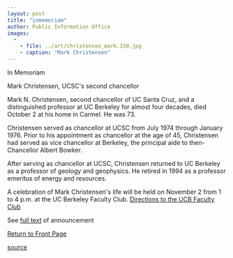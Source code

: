 ```yaml
---
layout: post
title: "inmemoriam"
author: Public Information Office
images:
  -
    - file: ../art/christensen_mark.150.jpg
    - caption: "Mark Christensen"
---
```


In Memoriam

Mark Christensen, UCSC's second chancellor

Mark N. Christensen, second chancellor of UC Santa Cruz, and a distinguished professor at UC Berkeley for almost four decades, died October 2 at his home in Carmel. He was 73.

Christensen served as chancellor at UCSC from July 1974 through January 1976\. Prior to his appointment as chancellor at the age of 45, Christensen had served as vice chancellor at Berkeley, the principal aide to then-Chancellor Albert Bowker.

After serving as chancellor at UCSC, Christensen returned to UC Berkeley as a professor of geology and geophysics. He retired in 1994 as a professor emeritus of energy and resources.

A celebration of Mark Christensen's life will be held on November 2 from 1 to 4 p.m. at the UC Berkeley Faculty Club. [Directions to the UCB Faculty Club][1]

See [full text][2] of announcement

  
  

[Return to Front Page][3]

[1]: http://www.berkeleyfacultyclub.com/directions/
[2]: http://www.ucsc.edu/news_events/press_releases/text.asp?pid=405
[3]: http://currents.ucsc.edu/

[source](http://www1.ucsc.edu/currents/03-04/10-06/inmemoriam.html "Permalink to inmemoriam")
